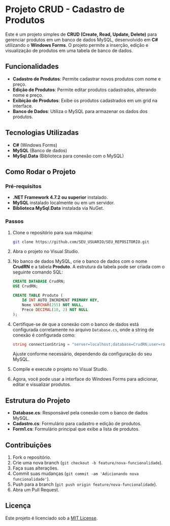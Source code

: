 # Projeto CRUD - Cadastro de Produtos

Este é um projeto simples de **CRUD (Create, Read, Update, Delete)** para gerenciar produtos em um banco de dados MySQL, desenvolvido em **C#** utilizando o **Windows Forms**. O projeto permite a inserção, edição e visualização de produtos em uma tabela de banco de dados.

## Funcionalidades

- **Cadastro de Produtos**: Permite cadastrar novos produtos com nome e preço.
- **Edição de Produtos**: Permite editar produtos cadastrados, alterando nome e preço.
- **Exibição de Produtos**: Exibe os produtos cadastrados em um grid na interface.
- **Banco de Dados**: Utiliza o MySQL para armazenar os dados dos produtos.

## Tecnologias Utilizadas

- **C#** (Windows Forms)
- **MySQL** (Banco de dados)
- **MySql.Data** (Biblioteca para conexão com o MySQL)

## Como Rodar o Projeto

### Pré-requisitos

- **.NET Framework 4.7.2 ou superior** instalado.
- **MySQL** instalado localmente ou em um servidor.
- **Biblioteca MySql.Data** instalada via NuGet.

### Passos

1. Clone o repositório para sua máquina:

    ```bash
    git clone https://github.com/SEU_USUARIO/SEU_REPOSITORIO.git
    ```

2. Abra o projeto no Visual Studio.

3. No banco de dados MySQL, crie o banco de dados com o nome **CrudRN** e a tabela **Produto**. A estrutura da tabela pode ser criada com o seguinte comando SQL:

    ```sql
    CREATE DATABASE CrudRN;
    USE CrudRN;

    CREATE TABLE Produto (
        Id INT AUTO_INCREMENT PRIMARY KEY,
        Nome VARCHAR(255) NOT NULL,
        Preco DECIMAL(10, 2) NOT NULL
    );
    ```

4. Certifique-se de que a conexão com o banco de dados está configurada corretamente no arquivo `Database.cs`, onde a string de conexão é configurada como:

    ```csharp
    string connectionString = "server=localhost;database=CrudRN;user=root;password=root;";
    ```

    Ajuste conforme necessário, dependendo da configuração do seu MySQL.

5. Compile e execute o projeto no Visual Studio.

6. Agora, você pode usar a interface do Windows Forms para adicionar, editar e visualizar produtos.

## Estrutura do Projeto

- **Database.cs**: Responsável pela conexão com o banco de dados MySQL.
- **Cadastro.cs**: Formulário para cadastro e edição de produtos.
- **Form1.cs**: Formulário principal que exibe a lista de produtos.

## Contribuições

1. Fork o repositório.
2. Crie uma nova branch (`git checkout -b feature/nova-funcionalidade`).
3. Faça suas alterações.
4. Commit suas mudanças (`git commit -am 'Adicionando nova funcionalidade'`).
5. Push para a branch (`git push origin feature/nova-funcionalidade`).
6. Abra um Pull Request.

## Licença

Este projeto é licenciado sob a [MIT License](LICENSE).
